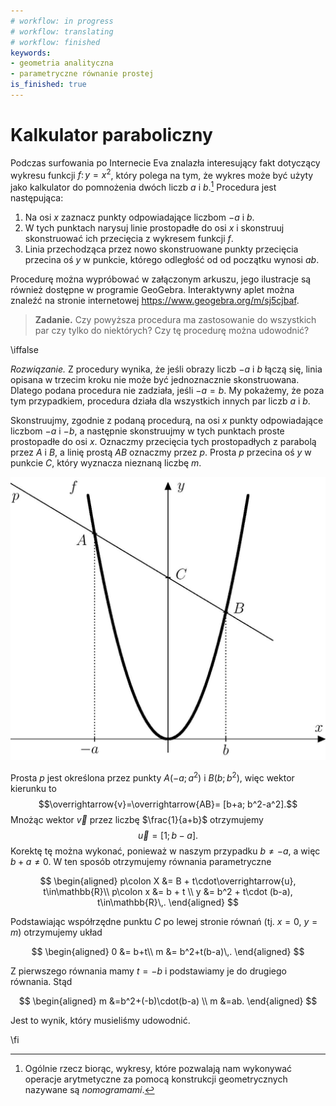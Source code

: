 ```yaml
---
# workflow: in progress
# workflow: translating
# workflow: finished
keywords:
- geometria analityczna
- parametryczne równanie prostej
is_finished: true
---
```


# Kalkulator paraboliczny

Podczas surfowania po Internecie Eva znalazła interesujący fakt dotyczący wykresu funkcji
$f\colon y = x^2$, który polega na tym, że wykres może być użyty jako kalkulator do pomnożenia dwóch liczb
$a$ i $b$.[^1] Procedura jest następująca:

 1. Na osi $x$ zaznacz punkty odpowiadające liczbom  $-a$ i $b$.
 2. W tych punktach narysuj linie prostopadłe do osi $x$ i skonstruuj
    skonstruować ich przecięcia z wykresem funkcji $f$.
 3.  Linia przechodząca przez nowo skonstruowane punkty przecięcia
    przecina oś  $y$ w punkcie, którego odległość od
    od początku wynosi $ab$.
    
Procedurę można wypróbować w załączonym arkuszu, jego ilustracje
są również dostępne w programie GeoGebra. Interaktywny aplet można znaleźć na stronie internetowej
<https://www.geogebra.org/m/sj5cjbaf>. 

> **Zadanie.** Czy powyższa procedura ma zastosowanie do wszystkich par
> czy tylko do niektórych? Czy tę procedurę można udowodnić?

\iffalse

*Rozwiązanie.* Z procedury wynika, że jeśli obrazy liczb $-a$ i $b$
łączą się, linia opisana w trzecim kroku nie może być jednoznacznie skonstruowana.
Dlatego podana procedura nie zadziała, jeśli $-a=b$. My
pokażemy, że poza tym przypadkiem, procedura działa dla wszystkich innych
par liczb $a$ i $b$.

Skonstruujmy, zgodnie z podaną procedurą, na osi $x$ punkty odpowiadające liczbom $-a$ i $-b$, a następnie skonstruujmy w tych punktach proste prostopadłe do osi $x$. Oznaczmy przecięcia
tych prostopadłych z parabolą przez $A$ i $B$, a linię prostą $AB$ oznaczmy przez $p$. Prosta $p$ przecina oś $y$ w punkcie $C$, który wyznacza nieznaną liczbę $m$.

![Ilustracyjny obraz](math4you_00010.jpg)

Prosta $p$  jest określona przez punkty $A(-a;a^2)$ i $B(b;b^2)$, więc wektor kierunku to
$$\overrightarrow{v}=\overrightarrow{AB}= [b+a; b^2-a^2].$$ 
Mnożąc wektor $\overrightarrow{v}$ przez liczbę
$\frac{1}{a+b}$ otrzymujemy
$$\overrightarrow{u}=[1; b-a].$$ 
Korektę tę można wykonać, ponieważ w naszym przypadku $b\neq -a$, a więc
$b+a\neq0$. W ten sposób otrzymujemy równania parametryczne

$$
\begin{aligned}
p\colon X &= B + t\cdot\overrightarrow{u}, t\in\mathbb{R}\\
p\colon x &= b + t \\
y &= b^2 + t\cdot (b-a), t\in\mathbb{R}\,.
\end{aligned}
$$ 

Podstawiając współrzędne punktu $C$ po lewej stronie równań (tj. $x=0$, $y=m$) otrzymujemy układ

$$
\begin{aligned}
0 &= b+t\\
m &= b^2+t(b-a)\,.
\end{aligned}
$$ 

Z pierwszego równania mamy $t=-b$ i podstawiamy je do drugiego równania. Stąd

$$
\begin{aligned}
m &=b^2+(-b)\cdot(b-a) \\
m &=ab.
\end{aligned}
$$

Jest to wynik, który musieliśmy udowodnić.

\fi

[^1]: Ogólnie rzecz biorąc, wykresy, które pozwalają nam wykonywać operacje arytmetyczne
    za pomocą konstrukcji geometrycznych nazywane są  *nomogramami*.

